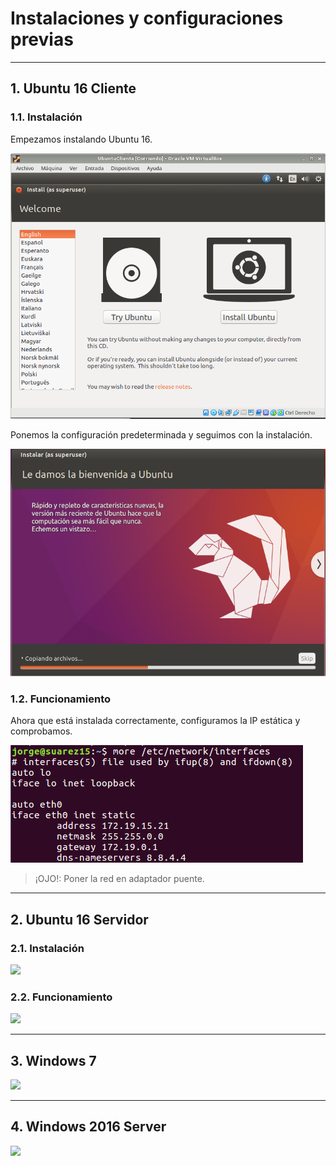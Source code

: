 
# Instalaciones y configuraciones previas

---

## 1. Ubuntu 16 Cliente

### 1.1. Instalación

Empezamos instalando Ubuntu 16.

![Primeros pasos](./images/inicio.png)

Ponemos la configuración predeterminada y seguimos con la instalación.

![Instalando](./images/instalacion.png)

### 1.2. Funcionamiento

Ahora que está instalada correctamente, configuramos la IP estática y comprobamos.

![IP estática](./images/ip-ubuntu-cliente.png)

> ¡OJO!: Poner la red en adaptador puente.

---

## 2. Ubuntu 16 Servidor

### 2.1. Instalación



![](./images/.png)

### 2.2. Funcionamiento



![](./images/.png)

---

## 3. Windows 7



![](./images/.png)

---

## 4. Windows 2016 Server



![](./images/.png)
